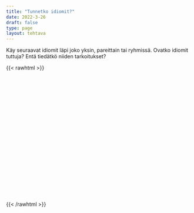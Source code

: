 ```yaml
---
title: "Tunnetko idiomit?"
date: 2022-3-26
draft: false
type: page
layout: tehtava
---
```


Käy seuraavat idiomit läpi joko yksin, pareittain tai ryhmissä. Ovatko idiomit tuttuja? Entä tiedätkö niiden tarkoitukset?

{{< rawhtml >}}
  <div id="cardArea"></div>
  <div id="lukumaara"></div>
  <div id="buttonArea" class="grid grid-cols-2"></div>

<script> 
$(document).ready(function() {

  var currentQuestion = 0;
  var qbank = [
    ["A blessing in disguise"],
    ["Beat around the bush"],
    ["Bite the bullet"],
    ["Break a leg"],
    ["Call it a day"],
    ["Cut somebody some slack"],
    ["Cutting corners"],
    ["Get out of hand"],
    ["Get something out of your system"],
    ["Get your act together"],
    ["Give someone the benefit of the doubt"],
    ["Go back to the drawing board"],
    ["Hang in there"],
    ["Hit the sack"],
    ["It's not rocket science"],
    ["Let someone off the hook"],
    ["Miss the boat"],
    ["Pull someone's leg"],
    ["Pull yourself together"],
    ["Speak of the devil"],
    ["That's the last straw"],
    ["The best of both worlds"],
    ["Under the weather"],
    ["We'll cross that bridge when we come to it"],
    ["Wrap your head around something"],
    ["You can say that again"],
    ["Your guess is as good as mine"],
    ["A penny for your thoughts"],
    ["A penny saved is a penny earned"],
    ["A perfect storm"],
    ["Add insult to injury"],
    ["Barking up the wrong tree"],
    ["Birds of a feather flock together"],
    ["Bite off more than you can chew"],
    ["Break the ice"],
    ["By the skin of your teeth"],
    ["Comparing apples to oranges"],
    ["Costs an arm and a leg"],
    ["Don't count your chickens before they hatch"],
    ["Don't cry over spilt milk"],
    ["Don't give up your day job"],
    ["Don't put all your eggs in one basket"],
    ["Every cloud has a silver lining"],
    ["Get a taste of your own medicine"],
    ["Give someone the cold shoulder"],
    ["Go on a wild goose chase"],
    ["He has bigger fish to fry"],
    ["Hit the nail on the head"],
    ["Ignorance is bliss"],
    ["It ain't over till the fat lady sings"],
    ["It takes one to know one"],
    ["It's a piece of cake"],
    ["It's raining cats and dogs"],
    ["Kill two birds with one stone"],
    ["Let the cat out of the bag"],
    ["Live and learn"],
    ["Look before you leap"],
    ["On thin ice"],
    ["Once in a blue moon"],
    ["Play devil's advocate"],
    ["Rain on someone's parade"],
    ["Saving for a rainy day"],
    ["Spill the beans"],
    ["Take a rain check"],
    ["Take it with a grain of salt"],
    ["The best thing since sliced bread"],
    ["The elephant in the room"],
    ["The whole nine yards"],
    ["There's no such thing as a free lunch"],
    ["You can't have your cake and eat it too"],
  ];
  
	beginActivity();
  edellinen();
  seuraava();

  window.addEventListener('keydown', (e) => {
    if (e.keyCode === 32 && e.target === document.body) {
      e.preventDefault();
    }
  });

  document.body.onkeydown = function(event) {
    event = event || window.event;
    var keycode = event.charCode || event.keyCode;
    if (keycode === 37 && currentQuestion > 0) {
      currentQuestion--;
      beginActivity();
    }

if (keycode === 39 && currentQuestion < qbank.length - 1) {
      currentQuestion++;
      beginActivity();
    }
  }

  function beginActivity() {
    $("#cardArea").empty();
    $("#cardArea").append('<div id="card1" class="card">' + qbank[currentQuestion][0] + '</div>');
    $("#card1").css("background-color", "#1F2937");
    $("#lukumaara").empty();
    var korttia = document.createElement('div')
    korttia.innerHTML = currentQuestion + 1 + " / " + qbank.length;
    document.getElementById('lukumaara').appendChild(korttia);
  }

  function edellinen() {
    $("#buttonArea").append('<div id="prevButton">Edellinen</div>');
    $("#prevButton").on("click", function() {
      if (currentQuestion > 0) {
        currentQuestion--;
        beginActivity();
      }
    }) 
  }

  function seuraava() {
    $("#buttonArea").append('<div id="nextButton">Seuraava</div>');
    $("#nextButton").on("click", function() {
      if (currentQuestion < qbank.length - 1) {
        currentQuestion++;
        beginActivity();
      }
    })
  }
})
</script>

<style>
       #cardArea{
    width: 95%;
    height: 300px;
    margin: auto;
    margin-top: 20px;
    position: relative;
    overflow: hidden;
   }

   .card{
    width: 100%;
    height: 300px;
    position: absolute;
    text-align: center;
    font-size: 1.3em;
    color: #efefef;
    cursor: pointer;
    padding: 1em;
    display: flex;
    justify-content: center;
    align-items: center;
   }
   
   #nextButton{
    width:90%;
    text-align: center;
    font-size: 1em;
    padding:10px;
    cursor: pointer;
    color: #efefef;
    margin: auto;
    background-color: #1F2937;
    border: 1px solid  #000000;
    font: inherit;
   }
   
   #prevButton{
    width: 90%;
    text-align: center;
    font-size: 1em;
    padding: 10px;
    cursor: pointer;
    color: #efefef;
    margin: auto;
    background-color: #1F2937;
    border: 1px solid  #000000;
    font: inherit;
   }
 
   #lukumaara{
     padding-top: .7em;
     padding-bottom: .7em;
     text-align: center;
     font-size: 1em;
   }
   </style>


{{< /rawhtml >}}